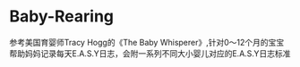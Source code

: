 # Baby-Rearing
参考美国育婴师Tracy Hogg的《The Baby Whisperer》,针对0～12个月的宝宝帮助妈妈记录每天E.A.S.Y日志，会附一系列不同大小婴儿对应的E.A.S.Y日志标准
